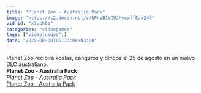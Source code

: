```yaml
---
title: "Planet Zoo - Australia Pack"
image: "https://s2.dmcdn.net/v/SPnvB1VIUJHycxffE/x240"
vid_id: "x7vph6z"
categories: "videogames"
tags: ["videojuegos",]
date: "2020-08-30T05:33:04+03:00"
---
```

Planet Zoo recibirá koalas, canguros y dingos el 25 de agosto en un nuevo DLC australiano.<br><b>Planet Zoo - Australia Pack</b><br> <i>Planet Zoo - Australia Pack</i><br> <u>Planet Zoo - Australia Pack</u>
